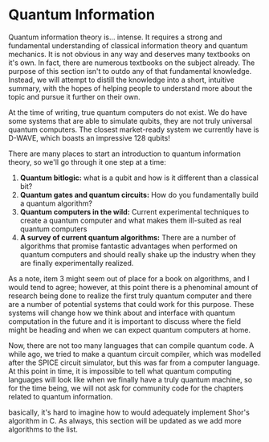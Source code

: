 # Quantum Information

Quantum information theory is... intense. 
It requires a strong and fundamental understanding of classical information theory and quantum mechanics.
It is not obvious in any way and deserves many textbooks on it's own.
In fact, there are numerous textbooks on the subject already.
The purpose of this section isn't to outdo any of that fundamental knowledge.
Instead, we will attempt to distill the knowledge into a short, intuitive summary, with the hopes of helping people to understand more about the topic and pursue it further on their own.

At the time of writing, true quantum computers do not exist.
We do have some systems that are able to simulate qubits, they are not truly universal quantum computers.
The closest market-ready system we currently have is D-WAVE, which boasts an impressive 128 qubits!

There are many places to start an introduction to quantum information theory, so we'll go through it one step at a time:

1. **Quantum bitlogic:** what is a qubit and how is it different than a classical bit?
2. **Quantum gates and quantum circuits:** How do you fundamentally build a quantum algorithm?
3. **Quantum computers in the wild:** Current experimental techniques to create a quantum computer and what makes them ill-suited as real quantum computers
4. **A survey of current quantum algorithms:** There are a number of algorithms that promise fantastic advantages when performed on quantum computers and should really shake up the industry when they are finally experimentally realized.

As a note, item 3 might seem out of place for a book on algorithms, and I would tend to agree; however, at this point there is a phenominal amount of research being done to realize the first truly quantum computer and there are a number of potential systems that could work for this purpose.
These systems will change how we think about and interface with quantum computation in the future and it is important to discuss where the field might be heading and when we can expect quantum computers at home.

Now, there are not too many languages that can compile quantum code.
A while ago, we tried to make a quantum circuit compiler, which was modelled after the SPICE circuit simulator, but this was far from a computer language.
At this point in time, it is impossible to tell what quantum computing languages will look like when we finally have a truly quantum machine, so for the time being, we will not ask for community code for the chapters related to quantum information.

basically, it's hard to imagine how to would adequately implement Shor's algorithm in C.
As always, this section will be updated as we add more algorithms to the list.

